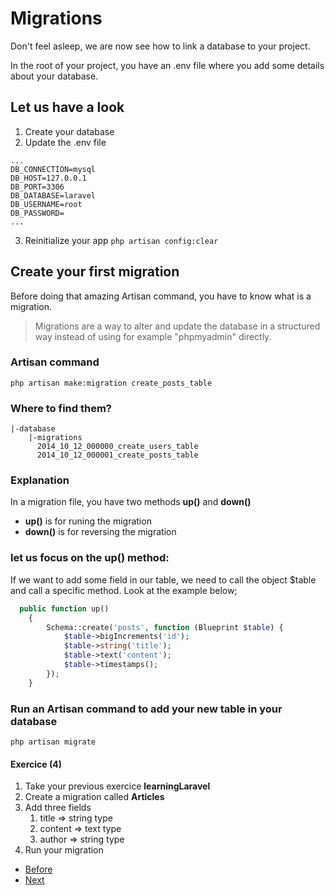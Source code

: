 # Migrations

Don't feel asleep, we are now see how to link a database to your project.

In the root of your project, you have an .env file where you add some details about your database.

## Let us have a look

1. Create your database
2. Update the .env file

```terminal
...
DB_CONNECTION=mysql
DB_HOST=127.0.0.1
DB_PORT=3306
DB_DATABASE=laravel
DB_USERNAME=root
DB_PASSWORD=
...
```

3. Reinitialize your app `php artisan config:clear`
   

## Create your first migration

Before doing that amazing Artisan command, you have to know what is a migration.

> Migrations are a way to alter and update the database in a structured way instead of using for example "phpmyadmin" directly.

### Artisan command
`php artisan make:migration create_posts_table`

### Where to find them?

```console
|-database
    |-migrations
      2014_10_12_000000_create_users_table
      2014_10_12_000001_create_posts_table
```

### Explanation
In a migration file, you have two methods **up()** and **down()**
- **up()** is for runing the migration
- **down()** is for reversing the migration

### let us focus on the **up()** method:
If we want to add some field in our table, we need to call the object $table and call a specific method. Look at the example below;

```php
  public function up()
    {
        Schema::create('posts', function (Blueprint $table) {
            $table->bigIncrements('id');
            $table->string('title');
            $table->text('content');
            $table->timestamps();
        });
    }
```

### Run an Artisan command to add your new table in your database
`php artisan migrate`

#### Exercice (4)

1. Take your previous exercice **learningLaravel**
2. Create a migration called **Articles**
3. Add three fields 
   1. title => string type
   2. content => text type
   3. author => string type
4. Run your migration

- [Before](/02.TheBasics/d.controllers.md)
- [Next](/f.models.md)